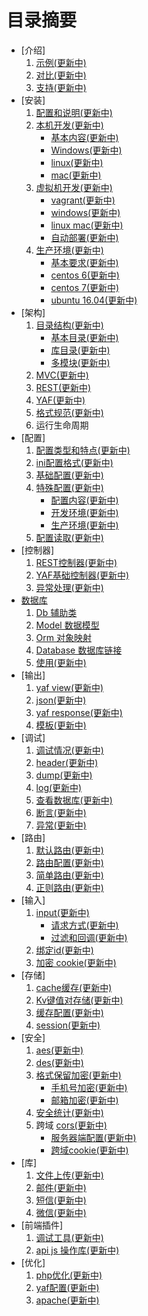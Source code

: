 目录摘要
=========

- [介绍]
	1. [示例(更新中)](#)
	1. [对比(更新中)](#)
	1. [支持(更新中)](#)
- [安装]
	1. [配置和说明(更新中)](#)
	1. [本机开发(更新中)](#)
		* [基本内容(更新中)](#)
		* [Windows(更新中)](#)
		* [linux(更新中)](#)
		* [mac(更新中)](#)
	1. [虚拟机开发(更新中)](#)
		* [vagrant(更新中)](#)
		* [windows(更新中)](#)
		* [linux mac(更新中)](#)
		* [自动部署(更新中)](#)
	1. [生产环境(更新中)](#)
		* [基本要求(更新中)](#)
		* [centos 6(更新中)](#)
		* [centos 7(更新中)](#)
		* [ubuntu 16.04(更新中)](#)
- [架构]
	1. [目录结构(更新中)](#)
		* [基本目录(更新中)](#)
		* [库目录(更新中)](#)
		* [多模块(更新中)](#)
	1. [MVC(更新中)](#)
	1. [REST(更新中)](#)
	1. [YAF(更新中)](#)
	1. [格式规范(更新中)](#)
	1. 运行生命周期
- [配置]
	1. [配置类型和特点(更新中)](#)
	1. [ini配置格式(更新中)](#)
	1. [基础配置(更新中)](#)
	1. [特殊配置(更新中)](#)
		* [配置内容(更新中)](#)
		* [开发环境(更新中)](#)
		* [生产环境(更新中)](#)
	1. [配置读取(更新中)](#)
- [控制器]
	1. [REST控制器(更新中)](#)
	1. [YAF基础控制器(更新中)](#)
	1. [异常处理(更新中)](#)
- [数据库](database/README.md)
	1. [Db 辅助类](database/db.md)
	1. [Model 数据模型](database/model.md)
	1. [Orm 对象映射](database/orm.md)
    1. [Database 数据库链接](database/database.md)
	1. [使用(更新中)](#)
- [输出]
	1. [yaf view(更新中)](#)
	1. [json(更新中)](#)
	1. [yaf response(更新中)](#)
	1. [模板(更新中)](#)
- [调试]
	1. [调试情况(更新中)](#)
	1. [header(更新中)](#)
	1. [dump(更新中)](#)
	1. [log(更新中)](#)
	1. [查看数据库(更新中)](#)
	1. [断言(更新中)](#)
	1. [异常(更新中)](#)
- [路由]
	1. [默认路由(更新中)](#)
	1. [路由配置(更新中)](#)
	1. [简单路由(更新中)](#)
	1. [正则路由(更新中)](#)
- [输入]
	1. [input(更新中)](#)
		* [请求方式(更新中)](#)
		* [过滤和回调(更新中)](#)
	1. [绑定id(更新中)](#)
	1. [加密 cookie(更新中)](#)
- [存储]
	1. [cache缓存(更新中)](#)
	1. [Kv键值对存储(更新中)](#)
	1. [缓存配置(更新中)](#)
    1. [session(更新中)](#)
- [安全]
	1. [aes(更新中)](#)
	1. [des(更新中)](#)
	1. [格式保留加密(更新中)](#)
		* [手机号加密(更新中)](#)
		* [邮箱加密(更新中)](#)
	1. [安全统计(更新中)](#)
	1. 跨域 [cors(更新中)](#)
		* [服务器端配置(更新中)](#)
		* [跨域cookie(更新中)](#)
- [库]
	1. [文件上传(更新中)](#)
	1. [邮件(更新中)](#)
	1. [短信(更新中)](#)
	1. [微信(更新中)](#)
- [前端插件]
	1. [调试工具(更新中)](#)
	1. [api js 操作库(更新中)](#)
- [优化]
	1. [php优化(更新中)](#)
	1. [yaf配置(更新中)](#)
	1. [apache(更新中)](#)
	